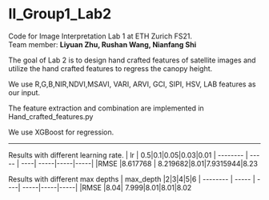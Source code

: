 # II_Group1_Lab2
Code for Image Interpretation Lab 1 at ETH Zurich FS21.  
Team member: **Liyuan Zhu, Rushan Wang, Nianfang Shi**  

The goal of Lab 2 is to design hand crafted features of satellite images and utilize the hand crafted features to regress the canopy height.  

We use R,G,B,NIR,NDVI,MSAVI, VARI, ARVI, GCI, SIPI, HSV, LAB features as our input.  

The feature extraction and combination are implemented in Hand_crafted_features.py  

We use XGBoost for regression.  
___

Results with different learning rate.
| lr       | 0.5|0.1|0.05|0.03|0.01
| -------- | ----- | ----| -----|-----|-----|
|RMSE      |8.617768 | 8.219682|8.01|7.9315944|8.23

Results with different max depths
| max_depth  |2|3|4|5|6
| -------- | ----- | ----| -----|-----|-----|
|RMSE      |8.04| 7.999|8.01|8.01|8.02




